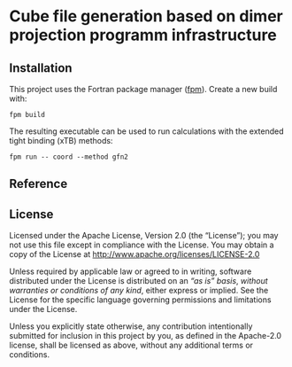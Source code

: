 # Cube file generation based on dimer projection programm infrastructure


## Installation

This project uses the Fortran package manager ([fpm](https://github.com/fortran-lang/fpm)).
Create a new build with:

```
fpm build
```

The resulting executable can be used to run calculations with the extended tight binding (xTB) methods:

```
fpm run -- coord --method gfn2
```


## Reference


## License

Licensed under the Apache License, Version 2.0 (the “License”);
you may not use this file except in compliance with the License.
You may obtain a copy of the License at
http://www.apache.org/licenses/LICENSE-2.0

Unless required by applicable law or agreed to in writing, software
distributed under the License is distributed on an *“as is” basis*,
*without warranties or conditions of any kind*, either express or implied.
See the License for the specific language governing permissions and
limitations under the License.

Unless you explicitly state otherwise, any contribution intentionally
submitted for inclusion in this project by you, as defined in the
Apache-2.0 license, shall be licensed as above, without any additional
terms or conditions.
